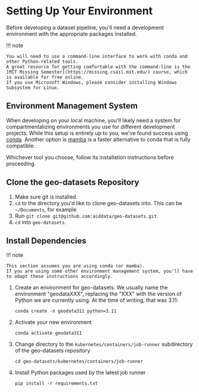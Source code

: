 # Setting Up Your Environment

Before developing a dataset pipeline, you'll need a development environment with the appropriate packages installed.

!!! note

    You will need to use a command-line interface to work with conda and other Python-related tools.
    A great resource for getting comfortable with the command-line is the [MIT Missing Semester](https://missing.csail.mit.edu/) course, which is available for free online.
    If you use Microsoft Windows, please consider installing Windows Subsystem for Linux.


## Environment Management System

When developing on your local machine, you'll likely need a system for compartmentalizing environments you use for different development projects.
While this setup is entirely up to you, we've found success using [conda](https://docs.conda.io/projects/conda/en/stable/). Another option is [mamba](https://mamba.readthedocs.io/en/latest/) is a faster alternative to conda that is fully compatible.

Whichever tool you choose, follow its installation instructions before proceeding.


## Clone the geo-datasets Repository

1. Make sure git is installed.
2. `cd` to the directory you'd like to clone geo-datasets into.
   This can be `~/Documents`, for example
3. Run `git clone git@github.com:aiddata/geo-datasets.git`.
4. `cd` into `geo-datasets`.


## Install Dependencies

!!! note

    This section assumes you are using conda (or mamba).
    If you are using some other environment management system, you'll have to adapt these instructions accordingly.

1. Create an environment for geo-datasets.
   We usually name the environment "geodataXXX", replacing the "XXX" with the version of Python we are currently using.
   At the time of writing, that was 3.11:
   ```
   conda create -n geodata311 python=3.11
   ```
2. Activate your new environment
   ```
   conda activate geodata311
   ```
3. Change directory to the `kubernetes/containers/job-runner` subdirectory of the geo-datasets repository
   ```
   cd geo-datasets/kubernetes/containers/job-runner
   ```
4. Install Python packages used by the latest job runner
   ```
   pip install -r requirements.txt
   ```
